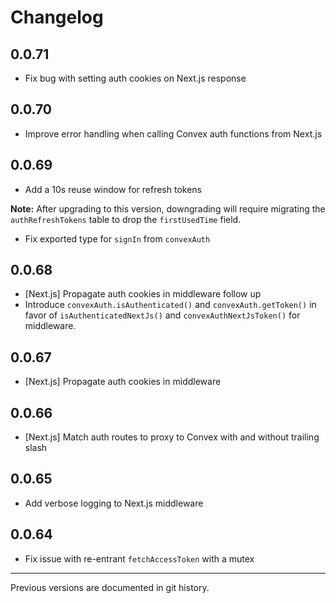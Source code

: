 # Changelog

## 0.0.71

- Fix bug with setting auth cookies on Next.js response

## 0.0.70

- Improve error handling when calling Convex auth functions from Next.js

## 0.0.69

- Add a 10s reuse window for refresh tokens

**Note:** After upgrading to this version, downgrading will require migrating
the `authRefreshTokens` table to drop the `firstUsedTime` field.

- Fix exported type for `signIn` from `convexAuth`

## 0.0.68

- [Next.js] Propagate auth cookies in middleware follow up
- Introduce `convexAuth.isAuthenticated()` and `convexAuth.getToken()` in favor
  of `isAuthenticatedNextJs()` and `convexAuthNextJsToken()` for middleware.

## 0.0.67

- [Next.js] Propagate auth cookies in middleware

## 0.0.66

- [Next.js] Match auth routes to proxy to Convex with and without trailing slash

## 0.0.65

- Add verbose logging to Next.js middleware

## 0.0.64

- Fix issue with re-entrant `fetchAccessToken` with a mutex

---

Previous versions are documented in git history.
